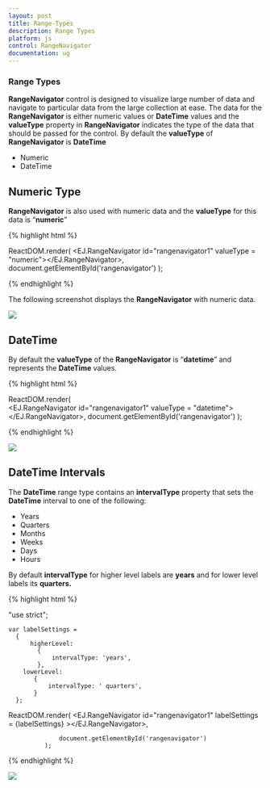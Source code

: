 ```yaml
---
layout: post
title: Range-Types
description: Range Types
platform: js
control: RangeNavigator
documentation: ug
---
```


### Range Types

**RangeNavigator** control is designed to visualize large number of data and navigate to particular data from the large collection at ease. The data for the **RangeNavigator** is either numeric values or **DateTime** values and the **valueType** property in **RangeNavigator** indicates the type of the data that should be passed for the control. By default the **valueType** of **RangeNavigator** is **DateTime**

* Numeric                 
* DateTime

## Numeric Type

**RangeNavigator** is also used with numeric data and the **valueType** for this data is “**numeric**”

{% highlight html %}
    
ReactDOM.render(
          <EJ.RangeNavigator id="rangenavigator1"  valueType = "numeric"></EJ.RangeNavigator>,                    document.getElementById('rangenavigator')
);


{% endhighlight %}


The following screenshot displays the **RangeNavigator** with numeric data.



![](/js/RangeNavigator/Range-Types_images/Range-Types_img1.png) 

## DateTime

By default the **valueType** of the **RangeNavigator** is “**datetime**” and represents the **DateTime** values.

{% highlight html %}
 
ReactDOM.render(                    
                <EJ.RangeNavigator id="rangenavigator1"  valueType = "datetime"></EJ.RangeNavigator>,
                document.getElementById('rangenavigator')
);


{% endhighlight %}



![](/js/RangeNavigator/Range-Types_images/Range-Types_img2.png) 

## DateTime Intervals

The **DateTime** range type contains an **intervalType** property that sets the **DateTime** interval to one of the following:

* Years
* Quarters
* Months
* Weeks
* Days 
* Hours

By default **intervalType** for higher level labels are **years** and for lower level labels its **quarters.**


{% highlight html %}

"use strict";

    var labelSettings = 
      { 
          higherLevel:
            {
                intervalType: 'years',
            },
        lowerLevel:
           {
               intervalType: ' quarters',
           }
      };

  ReactDOM.render(
                  <EJ.RangeNavigator id="rangenavigator1" labelSettings = {labelSettings} ></EJ.RangeNavigator>,
                    
                  document.getElementById('rangenavigator')
              );

{% endhighlight %}



![](/js/RangeNavigator/Range-Types_images/Range-Types_img3.png) 

